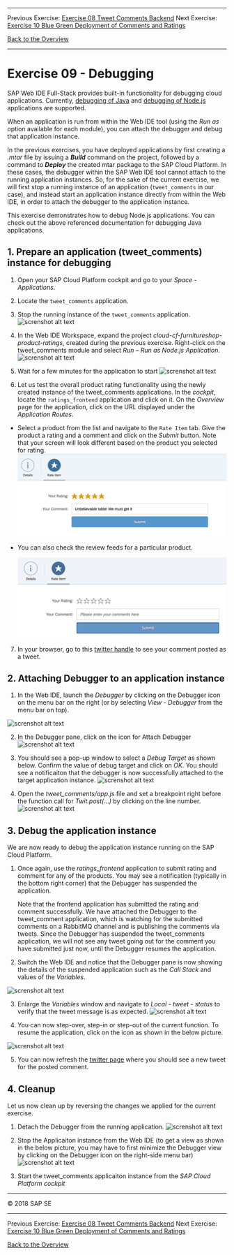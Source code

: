 - - - -
Previous Exercise: [Exercise 08 Tweet Comments Backend](../Exercise-08-Tweet-Comments-Backend) Next Exercise: [Exercise 10 Blue Green Deployment of Comments and Ratings](../Exercise-12-Blue-Green-Deployment-of-Comments-and-Ratings)

[Back to the Overview](../README.md)
- - - -

# Exercise 09 - Debugging

SAP Web IDE Full-Stack provides built-in functionality for debugging cloud applications. Currently, [debugging of Java](https://help.sap.com/viewer/825270ffffe74d9f988a0f0066ad59f0/CF/en-US/a0f95901ab6c46a0b16c92eb313c6b08.html?q=debugging) and [debugging of Node.js](https://help.sap.com/viewer/825270ffffe74d9f988a0f0066ad59f0/CF/en-US/af6cc561014f4763837be143a4173a0a.html?q=debugging) applications are supported.

When an application is run from within the Web IDE tool (using the _Run as_ option available for each module), you can attach the debugger and debug that application instance.

In the previous exercises, you have deployed applications by first creating a _.mtar_ file by issuing a **_Build_** command on the project, followed by a command to **_Deploy_** the created mtar package to the SAP Cloud Platform. In these cases, the debugger within the SAP Web IDE tool cannot attach to the running application instances. So, for the sake of the current exercise, we will first stop a running instance of an application (`tweet_comments` in our case), and instead start an application instance directly from within the Web IDE, in order to attach the debugger to the application instance.

This exercise demonstrates how to debug Node.js applications.  You can check out the above referenced documentation for debugging Java applications.

## 1. Prepare an application (tweet_comments) instance for debugging
1. Open your SAP Cloud Platform cockpit and go to your _Space - Applications_.

2. Locate the `tweet_comments` application.

3. Stop the running instance of the `tweet_comments` application.
![screnshot alt text](images/Stop_tweet_comments.jpg)

4. In the Web IDE Workspace, expand the project _cloud-cf-furnitureshop-product-ratings_, created during the previous exercise. Right-click on the tweet_comments module and select  _Run – Run as Node.js Application_.
![screnshot alt text](images/Run_as_NodejsApp.jpg)

5. Wait for a few minutes for the application to start
![screnshot alt text](images/RunningApp_in_WebIDE.jpg)

6. Let us test the overall product rating functionality using the newly created instance of the tweet_comments applications. In the _cockpit_, locate the `ratings_frontend` application and click on it. On the _Overview_ page for the application, click on the URL displayed under the _Application Routes_.

 * Select a product from the list and navigate to the `Rate Item` tab. Give the product a rating and a comment and click on the _Submit_ button. Note that your screen will look different based on the product you selected for rating.
   ![Step Image](images/Exercise8_5-6_provide_rating1.png)

 * You can also check the review feeds for a particular product.

   ![Step Image](images/Exercise8_5-6_check_comments1.png)

7. In your browser, go to this [twitter handle](https://twitter.com/sapfurnishop) to see your comment posted as a tweet.


## 2. Attaching Debugger to an application instance
1.	In the Web IDE, launch the _Debugger_ by clicking on the Debugger icon on the menu bar on the right (or by selecting _View - Debugger_ from the menu bar on top).


![screnshot alt text](images/Debugger_icon.jpg)

2.	In the Debugger pane, click on the icon for Attach Debugger
![screnshot alt text](images/Attach_Debugger.jpg)

3.	You should see a pop-up window to select a _Debug Target_ as shown below. Confirm the value of debug target and click on _OK_. You should see a notificaiton that the debugger is now successfully attached to the target application instance.
![screnshot alt text](images/Select_Debug_Target.jpg)

4. Open the _tweet_comments/app.js_ file and set a breakpoint right before the function call for _Twit.post(...)_ by clicking on the line number.
![screnshot alt text](images/Set_breakpoint.jpg)

## 3. Debug the application instance
We are now ready to debug the application instance running on the SAP Cloud Platform.
1.	Once again, use the _ratings_frontend_ application to submit rating and comment for any of the products.  You may see a notification (typically in the bottom right corner) that the Debugger has suspended the application.
  
    Note that the frontend application has submitted the rating and comment successfully. We have attached the Debugger to the tweet_comment application, which is watching for the submitted comments on a RabbitMQ channel and is publishing the comments via tweets. Since the Debugger has suspended the tweet_comments application, we will not see any tweet going out for the comment you have submitted just now, until the Debugger resumes the application.

2.	Switch the Web IDE and notice that the Debugger pane is now showing the details of the suspended application such as the _Call Stack_ and values of the _Variables_.

  ![screnshot alt text](images/Debugger_View.jpg)

3.	Enlarge the _Variables_ window and navigate to _Local - tweet - status_ to verify that the tweet message is as expected.
  ![screnshot alt text](images/Variables_View.jpg)

4.	You can now step-over, step-in or step-out of the current function. To resume the application, click on the icon as shown in the below picture.
  
![screnshot alt text](images/Resume_Application.jpg)

5. You can now refresh the [twitter page](https://twitter.com/sapfurnishop) where you should see a new tweet for the posted comment. 

## 4. Cleanup
Let us now clean up by reversing the changes we applied for the current exercise.
1.	Detach the Debugger from the running application.
![screnshot alt text](images/Detach_Debugger.jpg)

2. Stop the Applicaiton instance from the Web IDE (to get a view as shown in the below picture, you may have to first minimize the Debugger view by clicking on the Debugger icon on the right-side menu bar)
![screnshot alt text](images/Stop_Application.jpg)

2. Start the tweet_comments applicaiton instance from the _SAP Cloud Platform cockpit_

- - - -
© 2018 SAP SE
- - - -
Previous Exercise: [Exercise 08 Tweet Comments Backend](../Exercise-08-Tweet-Comments-Backend) Next Exercise: [Exercise 10 Blue Green Deployment of Comments and Ratings](../Exercise-12-Blue-Green-Deployment-of-Comments-and-Ratings)

[Back to the Overview](../README.md)
